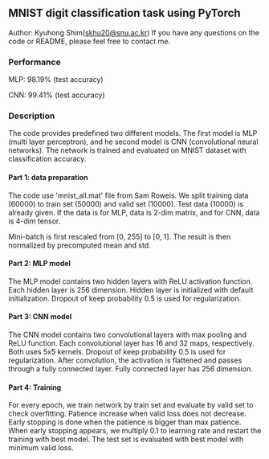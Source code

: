 ## MNIST digit classification task using PyTorch

Author: Kyuhong Shim(skhu20@snu.ac.kr)
If you have any questions on the code or README, please feel free to contact me.

### Performance

MLP: 98.19% (test accuracy) 

CNN: 99.41% (test accuracy)

### Description

The code provides predefined two different models.
The first model is MLP (multi layer perceptron), and he second model is CNN (convolutional neural networks).
The network is trained and evaluated on MNIST dataset with classification accuracy. 

#### Part 1: data preparation

The code use 'mnist_all.mat' file from Sam Roweis.
We split training data (60000) to train set (50000) and valid set (10000).
Test data (10000) is already given.
If the data is for MLP, data is 2-dim matrix, and for CNN, data is 4-dim tensor.

Mini-batch is first rescaled from [0, 255] to [0, 1].
The result is then normalized by precomputed mean and std.

#### Part 2: MLP model

The MLP model contains two hidden layers with ReLU activation function.
Each hidden layer is 256 dimension.
Hidden layer is initialized with default initialization.
Dropout of keep probability 0.5 is used for regularization.

#### Part 3: CNN model

The CNN model contains two convolutional layers with max pooling and ReLU function.
Each convolutional layer has 16 and 32 maps, respectively.
Both uses 5x5 kernels.
Dropout of keep probability 0.5 is used for regularization.
After convolution, the activation is flattened and passes through a fully connected layer.
Fully connected layer has 256 dimension.

#### Part 4: Training

For every epoch, we train network by train set and evaluate by valid set to check overfitting.
Patience increase when valid loss does not decrease.
Early stopping is done when the patience is bigger than max patience.
When early stopping appears, we multiply 0.1 to learning rate and restart the training with best model.
The test set is evaluated with best model with minimum valid loss.
